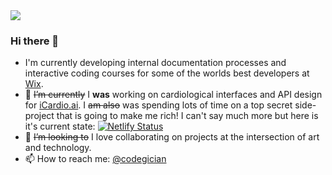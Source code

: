<div style="">
<img style="margin: auto; display: block" src="https://credible-content.com/wp-content/uploads/2019/08/monkey-banner.gif">
</div>

### Hi there 👋
- I'm currently developing internal documentation processes and interactive coding courses for some of the worlds best developers at [Wix](https://www.wix.com/).
- 🔭 ~~I’m currently~~ I **was** working on cardiological interfaces and API design for [iCardio.ai](icardio.ai). 
I ~~am also~~ was spending lots of time on a top secret side-project that is going to make me rich! I can't say much more but here is it's current state: [![Netlify Status](https://api.netlify.com/api/v1/badges/daf9bdd0-371b-4d55-8e67-dd314356ee76/deploy-status)](https://app.netlify.com/sites/heuristic-panini-1e3e7d/deploys)
- 👯 ~~I’m looking to~~ I love collaborating on projects at the intersection of art and technology.
- 📫 How to reach me: [@codegician](twitter.com/codegician)
